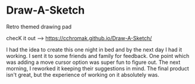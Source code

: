 # Draw-A-Sketch
Retro themed drawing pad

checK it out --> https://cchromak.github.io/Draw-A-Sketch/

I had the idea to create this one night in bed and by the next day I had it working. I sent it 
to some friends and family for feedback. One point which was adding a move cursor option was super
fun to figure out. The next morning, I reworked it keeping their suggestions in mind. The final 
product isn't great, but the experience of working on it absolutely was.
